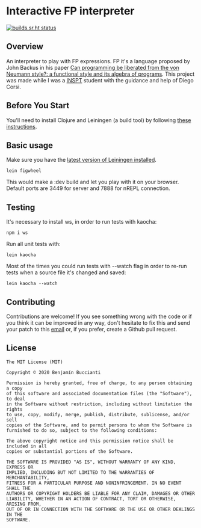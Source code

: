 # Interactive FP interpreter

[![builds.sr.ht status](https://builds.sr.ht/~bbuccianti/fp.svg)](https://builds.sr.ht/~bbuccianti/fp?)

## Overview

An interpreter to play with FP expressions. FP it's a language proposed by John Backus in his paper [Can programming be liberated from the von Neumann style?: a functional style and its algebra of programs](https://dl.acm.org/doi/10.1145/359576.359579). This project was made while I was a [INSPT](http://inspt.utn.edu.ar) student with the guidance and help of Diego Corsi.

## Before You Start

You'll need to install Clojure and Leiningen (a build tool) by following [these instructions](https://purelyfunctional.tv/guide/how-to-install-clojure/).

## Basic usage

Make sure you have the
[latest version of Leiningen installed](https://github.com/technomancy/leiningen#installation).

    lein figwheel

This would make a :dev build and let you play with it on your browser. Default ports are 3449 for server and 7888 for nREPL connection.

## Testing

It's necessary to install ws, in order to run tests with kaocha:

    npm i ws

Run all unit tests with:

    lein kaocha

Most of the times you could run tests with --watch flag in order to re-run tests when a source file it's changed and saved:

    lein kaocha --watch

## Contributing

Contributions are welcome! If you see something wrong with the code or if you think it can be improved in any way, don't hesitate to fix this and send your patch to this [email](mailto:benjamin@buccianti.dev) or, if you prefer, create a Github pull request.

## License

```
The MIT License (MIT)

Copyright © 2020 Benjamín Buccianti

Permission is hereby granted, free of charge, to any person obtaining a copy
of this software and associated documentation files (the "Software"), to deal
in the Software without restriction, including without limitation the rights
to use, copy, modify, merge, publish, distribute, sublicense, and/or sell
copies of the Software, and to permit persons to whom the Software is
furnished to do so, subject to the following conditions:

The above copyright notice and this permission notice shall be included in all
copies or substantial portions of the Software.

THE SOFTWARE IS PROVIDED "AS IS", WITHOUT WARRANTY OF ANY KIND, EXPRESS OR
IMPLIED, INCLUDING BUT NOT LIMITED TO THE WARRANTIES OF MERCHANTABILITY,
FITNESS FOR A PARTICULAR PURPOSE AND NONINFRINGEMENT. IN NO EVENT SHALL THE
AUTHORS OR COPYRIGHT HOLDERS BE LIABLE FOR ANY CLAIM, DAMAGES OR OTHER
LIABILITY, WHETHER IN AN ACTION OF CONTRACT, TORT OR OTHERWISE, ARISING FROM,
OUT OF OR IN CONNECTION WITH THE SOFTWARE OR THE USE OR OTHER DEALINGS IN THE
SOFTWARE.
```
